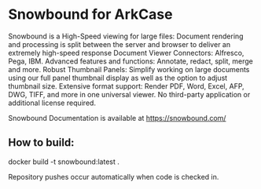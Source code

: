 # Snowbound for ArkCase

Snowbound is a High-Speed viewing for large files: Document rendering and processing is split between the server and browser to deliver an extremely high-speed response
Document Viewer Connectors: Alfresco, Pega, IBM.  Advanced features and functions: Annotate, redact, split, merge and more.  Robust Thumbnail Panels: Simplify working on large documents using our full panel thumbnail display as well as the option to adjust thumbnail size.  Extensive format support: Render PDF, Word, Excel, AFP, DWG, TIFF, and more in one universal viewer.  No third-party application or additional license required.

Snowbound Documentation is available at https://snowbound.com/

## How to build:

docker build -t snowbound:latest .

Repository pushes occur automatically when code is checked in.

